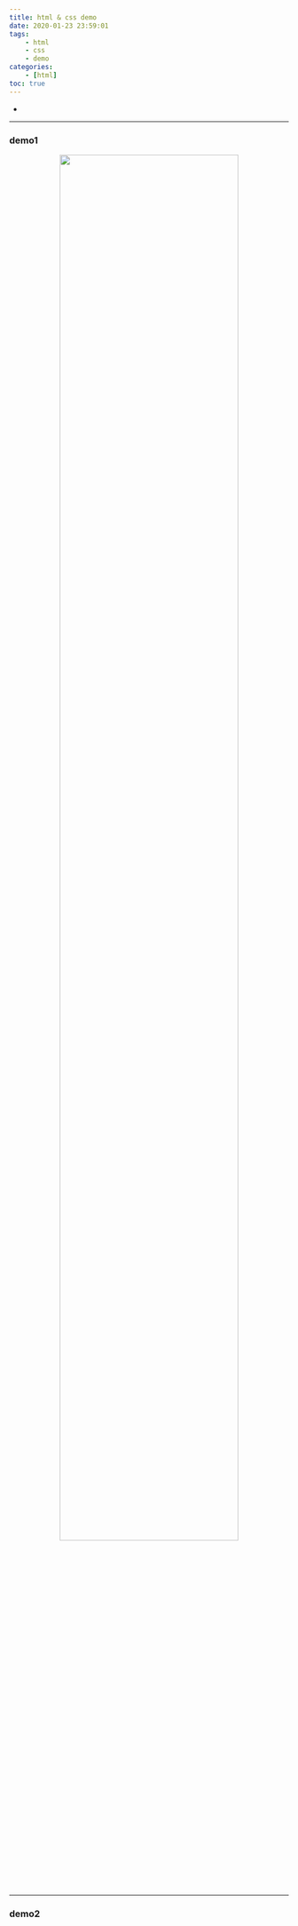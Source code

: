 ```yaml
---
title: html & css demo
date: 2020-01-23 23:59:01
tags:
    - html
    - css
    - demo
categories:
    - [html]
toc: true
---
```


-

<!-- more -->

---

### demo1


<div  align="center" class="post-img">    
    <a href="demo1/index.html" target="_blank">
        <img src="demo1/demo1.png" width = "80%" height = "auto" alt="" align=center />
    </a>
</div>


---

### demo2
